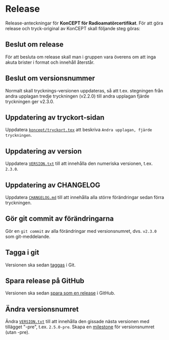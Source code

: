 # Release

Release-anteckningar för **KonCEPT för Radioamatörcertifikat**. För att göra
release och tryck-original av KonCEPT skall följande steg göras:

## Beslut om release

För att besluta om release skall man i gruppen vara överens om att inga akuta
brister i format och innehåll återstår.

## Beslut om versionsnummer

Normalt skall trycknings-versionen uppdateras, så att t.ex. stegningen från
andra upplagan tredje tryckningen (v2.2.0) till andra upplagan fjärde
tryckningen ger v2.3.0.

## Uppdatering av tryckort-sidan

Uppdatera [`koncept/tryckort.tex`](koncept/tryckort.tex) att beskriva `Andra upplagan, fjärde tryckningen`.

## Uppdatering av version

Uppdatera [`VERSION.txt`](VERSION.txt) till att innehålla den numeriska versionen, t.ex. `2.3.0`.

## Uppdatering av CHANGELOG

Uppdatera [`CHANGELOG.md`](CHANGELOG.md) till att innehålla alla större förändringar sedan förra
tryckningen.

## Gör git commit av förändringarna

Gör en `git commit` av alla förändringar med versionsnumret, dvs. `v2.3.0` som
git-meddelande.

## Tagga i git

Versionen ska sedan [taggas](https://github.com/SverigesSandareamatorer/SSA-Akademin/tags) i Git.

## Spara release på GitHub

Versionen ska sedan [spara som en release](https://github.com/SverigesSandareamatorer/SSA-Akademin/releases/new) i GitHub.

## Ändra versionsnumret

Ändra [`VERSION.txt`](VERSION.txt) till att innehålla den gissade nästa versionen med tillägget "-pre", t.ex. `2.5.0-pre`.
Skapa en [milestone](https://github.com/SverigesSandareamatorer/SSA-Akademin/milestones) för versionsnumret (utan -pre).
